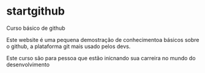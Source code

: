 # startgithub
Curso básico de github

Este website é uma pequena demostração de conhecimentoa básicos sobre o github, a plataforma git mais usado pelos devs.

Este curso são para pessoa que estão inicnando sua carreira no mundo do desenvolvimento
